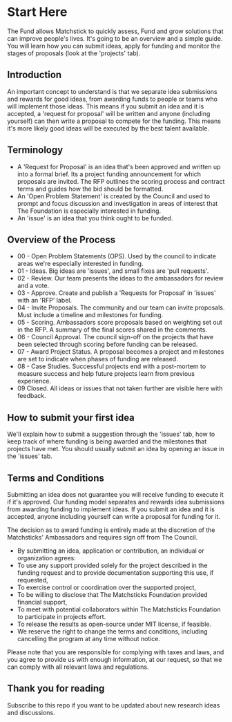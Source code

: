 # Start Here

The Fund allows Matchstick to quickly assess, Fund and grow solutions that can improve people's lives. It's going to be an overview and a simple guide. You will learn how you can submit ideas, apply for funding and monitor the stages of proposals (look at the 'projects' tab).

## Introduction
An important concept to understand is that we separate idea submissions and rewards for good ideas, from awarding funds to people or teams who will implement those ideas. This means if you submit an idea and it is accepted, a 'request for proposal' will be written and anyone (including yourself) can then write a proposal to compete for the funding. This means it's more likely good ideas will be executed by the best talent available. 

## Terminology 
* A 'Request for Proposal' is an idea that's been approved and written up into a formal brief. Its a project funding announcement for which proposals are invited. The RFP outlines the scoring process and contract terms and guides how the bid should be formatted.
* An 'Open Problem Statement' is created by the Council and used to prompt and focus discussion and investigation in areas of interest that The Foundation is especially interested in funding.
* An 'issue' is an idea that you think ought to be funded.

## Overview of the Process

* 00 - Open Problem Statements (OPS). Used by the council to indicate areas we're especially interested in funding.
* 01 - Ideas. Big ideas are 'issues', and small fixes are 'pull requests'.
* 02 - Review. Our team presents the ideas to the ambassadors for review and a vote.
* 03 - Approve. Create and publish a 'Requests for Proposal' in 'issues' with an 'RFP' label.
* 04 - Invite Proposals. The community and our team can invite proposals. Must include a timeline and milestones for funding.
* 05 - Scoring. Ambassadors score proposals based on weighting set out in the RFP. A summary of the final scores shared in the comments.
* 06 - Council Approval. The council sign-off on the projects that have been selected through scoring before funding can be released.
* 07 - Award Project Status. A proposal becomes a project and milestones are set to indicate when phases of funding are released. 
* 08 - Case Studies. Successful projects end with a post-mortem to measure success and help future projects learn from previous experience.
* 09 Closed. All ideas or issues that not taken further are visible here with feedback.

## How to submit your first idea

We'll explain how to submit a suggestion through the 'issues' tab, how to keep track of where funding is being awarded and the milestones that projects have met. You should usually submit an idea by opening an issue in the 'issues' tab.

## Terms and Conditions

Submitting an idea does not guarantee you will receive funding to execute it if it's approved. Our funding model separates and rewards idea submissions from awarding funding to implement ideas. If you submit an idea and it is accepted, anyone including yourself can write a proposal for funding for it. 

The decision as to award funding is entirely made at the discretion of the Matchsticks' Ambassadors and requires sign off from The Council.

* By submitting an idea, application or contribution, an individual or organization agrees:
* To use any support provided solely for the project described in the funding request and to provide documentation supporting this use, if requested,
* To exercise control or coordination over the supported project,
* To be willing to disclose that The  Matchsticks Foundation provided financial support,
* To meet with potential collaborators within The  Matchsticks Foundation to participate in projects effort.
* To release the results as open-source under MIT license, if feasible.
* We reserve the right to change the terms and conditions, including cancelling the program at any time without notice. 

Please note that you are responsible for complying with taxes and laws, and you agree to provide us with enough information, at our request, so that we can comply with all relevant laws and regulations.

## Thank you for reading
Subscribe to this repo if you want to be updated about new research ideas and discussions.

